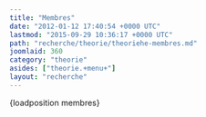 ```yaml
---
title: "Membres"
date: "2012-01-12 17:40:54 +0000 UTC"
lastmod: "2015-09-29 10:36:17 +0000 UTC"
path: "recherche/theorie/theoriehe-membres.md"
joomlaid: 360
category: "theorie"
asides: ["theorie.+menu+"]
layout: "recherche"
---
```

{loadposition membres}
